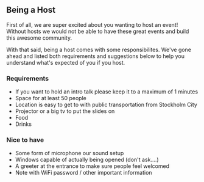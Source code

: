## Being a Host
First of all, we are super excited about you wanting to host an event! Without hosts
we would not be able to have these great events and build this awesome community. 

With that said, being a host comes with some responsibilites. We've gone ahead and listed
both requirements and suggestions below to help you understand what's expected of you if you
host.

### Requirements
* If you want to hold an intro talk please keep it to a maximum of 1 minutes
* Space for at least 50 people
* Location is easy to get to with public transportation from Stockholm City
* Projector or a big tv to put the slides on
* Food
* Drinks

### Nice to have
* Some form of microphone our sound setup
* Windows capable of actually being opened (don't ask....)
* A greeter at the entrance to make sure people feel welcomed
* Note with WiFi password / other important information
